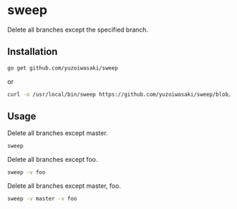 # sweep

Delete all branches except the specified branch.

## Installation

```sh
go get github.com/yuzoiwasaki/sweep
```

or

```sh
curl -o /usr/local/bin/sweep https://github.com/yuzoiwasaki/sweep/blob/master/bin/sweep
```

## Usage

Delete all branches except master.

```sh
sweep
```

Delete all branches except foo.

```sh
sweep -v foo
```

Delete all branches except master, foo.

```sh
sweep -v master -v foo
```
